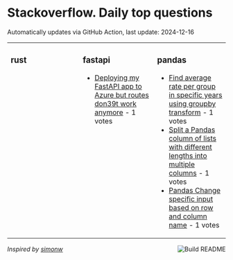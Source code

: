 # Stackoverflow. Daily top questions 

Automatically updates via GitHub Action, last update: <!-- date starts -->2024-12-16<!-- date ends -->


<table><tr><td valign="top" width="33%">

### rust
<!-- rust starts -->

<!-- rust ends -->
</td><td valign="top" width="34%">


### fastapi
<!-- fastapi starts -->
* [Deploying my FastAPI app to Azure but routes don39t work anymore](https://stackoverflow.com/questions/79285419/deploying-my-fastapi-app-to-azure-but-routes-dont-work-anymore) - 1 votes
<!-- fastapi ends -->
</td><td valign="top" width="34%">


### pandas
<!-- pandas starts -->
* [Find average rate per group in specific years using groupby transform](https://stackoverflow.com/questions/79285449/find-average-rate-per-group-in-specific-years-using-groupby-transform) - 1 votes
* [Split a Pandas column of lists with different lengths into multiple columns](https://stackoverflow.com/questions/79282130/split-a-pandas-column-of-lists-with-different-lengths-into-multiple-columns) - 1 votes
* [Pandas  Change specific input based on row and column name](https://stackoverflow.com/questions/79283177/pandas-change-specific-input-based-on-row-and-column-name) - 1 votes
<!-- pandas ends -->
</td></tr></table>

<a href="https://github.com/hp0404/hp0404/actions"><img src="https://github.com/hp0404/hp0404/workflows/Build%20README/badge.svg" align="right" alt="Build README"></a> <p>*Inspired by  [simonw](https://github.com/simonw/simonw)*</p>
